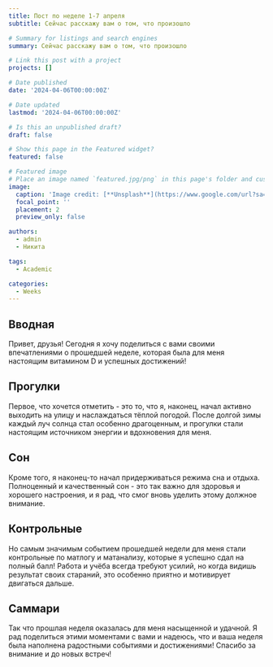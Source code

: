 ```yaml
---
title: Пост по неделе 1-7 апреля
subtitle: Сейчас расскажу вам о том, что произошло 

# Summary for listings and search engines
summary: Сейчас расскажу вам о том, что произошло 

# Link this post with a project
projects: []

# Date published
date: '2024-04-06T00:00:00Z'

# Date updated
lastmod: '2024-04-06T00:00:00Z'

# Is this an unpublished draft?
draft: false

# Show this page in the Featured widget?
featured: false

# Featured image
# Place an image named `featured.jpg/png` in this page's folder and customize its options here.
image:
  caption: 'Image credit: [**Unsplash**](https://www.google.com/url?sa=i&url=https%3A%2F%2Fwww.anglocelt.ie%2F2023%2F05%2F30%2Fsunny-weather-and-blue-skies-ahead%2F&psig=AOvVaw0OduRJT1Hz3_ptPs8sQQOO&ust=1712496881568000&source=images&cd=vfe&opi=89978449&ved=0CBIQjRxqFwoTCMjZo5TarYUDFQAAAAAdAAAAABAE)'
  focal_point: ''
  placement: 2
  preview_only: false

authors:
  - admin
  - Никита

tags:
  - Academic

categories:
  - Weeks
---
```


## Вводная

Привет, друзья! Сегодня я хочу поделиться с вами своими впечатлениями о прошедшей неделе, которая была для меня настоящим витамином D и успешных достижений!

## Прогулки

Первое, что хочется отметить - это то, что я, наконец, начал активно выходить на улицу и наслаждаться тёплой погодой. После долгой зимы каждый луч солнца стал особенно драгоценным, и прогулки стали настоящим источником энергии и вдохновения для меня.

## Сон

Кроме того, я наконец-то начал придерживаться режима сна и отдыха. Полноценный и качественный сон - это так важно для здоровья и хорошего настроения, и я рад, что смог вновь уделить этому должное внимание.

## Контрольные

Но самым значимым событием прошедшей недели для меня стали контрольные по матлогу и матанализу, которые я успешно сдал на полный балл! Работа и учёба всегда требуют усилий, но когда видишь результат своих стараний, это особенно приятно и мотивирует двигаться дальше.

## Саммари

Так что прошлая неделя оказалась для меня насыщенной и удачной. Я рад поделиться этими моментами с вами и надеюсь, что и ваша неделя была наполнена радостными событиями и достижениями! Спасибо за внимание и до новых встреч!
